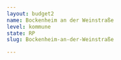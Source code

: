```yaml
---
layout: budget2
name: Bockenheim an der Weinstraße
level: kommune
state: RP
slug: Bockenheim-an-der-Weinstraße

---
```



